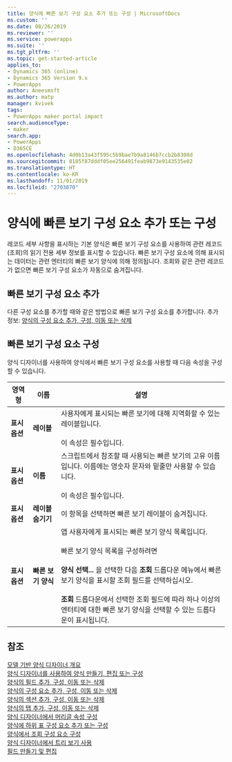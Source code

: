 ```yaml
---
title: 양식에 빠른 보기 구성 요소 추가 또는 구성 | MicrosoftDocs
ms.custom: ''
ms.date: 08/26/2019
ms.reviewer: ''
ms.service: powerapps
ms.suite: ''
ms.tgt_pltfrm: ''
ms.topic: get-started-article
applies_to:
- Dynamics 365 (online)
- Dynamics 365 Version 9.x
- PowerApps
author: Aneesmsft
ms.author: matp
manager: kvivek
tags:
- PowerApps maker portal impact
search.audienceType:
- maker
search.app:
- PowerApps
- D365CE
ms.openlocfilehash: 4d0b13a43f595c5b9bae7b9a8146b7ccb2b8308d
ms.sourcegitcommit: 8185f87dddf05ee256491feab9873e9143535e02
ms.translationtype: HT
ms.contentlocale: ko-KR
ms.lasthandoff: 11/01/2019
ms.locfileid: "2703870"
---
```

# <a name="add-and-configure-a-quick-view-component-on-a-form"></a>양식에 빠른 보기 구성 요소 추가 또는 구성  
레코드 세부 사항을 표시하는 기본 양식은 빠른 보기 구성 요소를 사용하여 관련 레코드(조회)의 읽기 전용 세부 정보를 표시할 수 있습니다. 빠른 보기 구성 요소에 의해 표시되는 데이터는 관련 엔터티의 빠른 보기 양식에 의해 정의됩니다. 조회와 같은 관련 레코드가 없으면 빠른 보기 구성 요소가 자동으로 숨겨집니다.

## <a name="add-a-quick-view-component"></a>빠른 보기 구성 요소 추가
다른 구성 요소를 추가할 때와 같은 방법으로 빠른 보기 구성 요소를 추가합니다. 추가 정보: [양식의 구성 요소 추가, 구성, 이동 또는 삭제](add-move-configure-or-delete-components-on-form.md)

## <a name="configure-a-quick-view-component"></a>빠른 보기 구성 요소 구성
양식 디자이너를 사용하여 양식에서 빠른 보기 구성 요소를 사용할 때 다음 속성을 구성할 수 있습니다.


<!--note from editor: "Drop-down" should be used only as an adjective. In the following table, is it a list? A menu? (It's used three times in line 44.) --> 


|영역형   |이름  |설명  |
|---------|---------|---------|
|**표시 옵션** | **레이블** | 사용자에게 표시되는 빠른 보기에 대해 지역화할 수 있는 레이블입니다. <br /><br /> 이 속성은 필수입니다. |
| **표시 옵션** | **이름** |  스크립트에서 참조할 때 사용되는 빠른 보기의 고유 이름입니다. 이름에는 영숫자 문자와 밑줄만 사용할 수 있습니다. <br /> <br />이 속성은 필수입니다. |
| **표시 옵션**  | **레이블 숨기기** |  이 항목을 선택하면 빠른 보기 레이블이 숨겨집니다. |
| **표시 옵션**  | **빠른 보기 양식** |  앱 사용자에게 표시되는 빠른 보기 양식 목록입니다. <br /><br />빠른 보기 양식 목록을 구성하려면 <br /><br /> **양식 선택...** 을 선택한 다음 **조회** 드롭다운 메뉴에서 빠른 보기 양식을 표시할 조회 필드를 선택하십시오. <br /><br />**조회** 드롭다운에서 선택한 조회 필드에 따라 하나 이상의 엔터티에 대한 빠른 보기 양식을 선택할 수 있는 드롭다운이 표시됩니다. |

## <a name="see-also"></a>참조
[모델 기반 양식 디자이너 개요](form-designer-overview.md)  
[양식 디자이너를 사용하여 양식 만들기, 편집 또는 구성](create-and-edit-forms.md)  
[양식의 필드 추가, 구성, 이동 또는 삭제](add-move-or-delete-fields-on-form.md)  
[양식의 구성 요소 추가, 구성, 이동 또는 삭제](add-move-configure-or-delete-components-on-form.md)  
[양식의 섹션 추가, 구성, 이동 또는 삭제](add-move-or-delete-sections-on-form.md)  
[양식의 탭 추가, 구성, 이동 또는 삭제](add-move-or-delete-tabs-on-form.md)  
[양식 디자이너에서 머리글 속성 구성](form-designer-header-properties.md)  
[양식에 하위 표 구성 요소 추가 또는 구성](form-designer-add-configure-subgrid.md)  
[양식에서 조회 구성 요소 구성](form-designer-add-configure-lookup.md)  
[양식 디자이너에서 트리 보기 사용](using-tree-view-on-form.md)  
[필드 만들기 및 편집](../common-data-service/create-edit-field-portal.md)  
